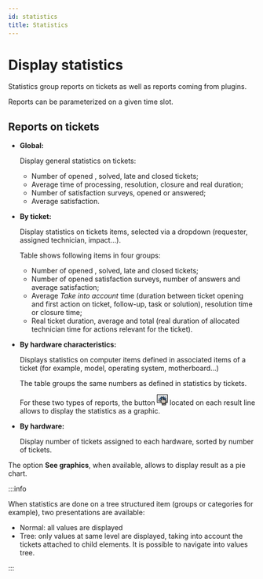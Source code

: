 ```yaml
---
id: statistics
title: Statistics
---
```


# Display statistics

Statistics group reports on tickets as well as reports coming from
plugins.

Reports can be parameterized on a given time slot.

## Reports on tickets

- **Global:**

  Display general statistics on tickets:

  - Number of opened , solved, late and closed tickets;
  - Average time of processing, resolution, closure and real duration;
  - Number of satisfaction surveys, opened or answered;
  - Average satisfaction.

- **By ticket:**

  Display statistics on tickets items, selected via a dropdown
  (requester, assigned technician, impact...).

  Table shows following items in four groups:

  - Number of opened , solved, late and closed tickets;
  - Number of opened satisfaction surveys, number of answers and average
    satisfaction;
  - Average *Take into account* time (duration between
    ticket opening and first action on ticket, follow-up, task or
    solution), resolution time or closure time;
  - Real ticket duration, average and total (real duration of allocated
    technician time for actions relevant for the ticket).

- **By hardware characteristics:**

  Displays statistics on computer items defined in associated items of a
  ticket (for example, model, operating system, motherboard...)

  The table groups the same numbers as defined in statistics by tickets.

  For these two types of reports, the button
  ![stats_item](../../assets/modules/assistance/images/stats_item.png) located on each result line
  allows to display the statistics as a graphic.

- **By hardware:**

  Display number of tickets assigned to each hardware, sorted by number
  of tickets.

The option **See graphics**, when available, allows to display result as
a pie chart.

:::info

When statistics are done on a tree structured item (groups or
categories for example), two presentations are available:

- Normal: all values are displayed
- Tree: only values at same level are displayed, taking into account
the tickets attached to child elements. It is possible to navigate
into values tree.

:::
